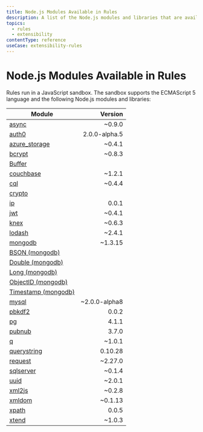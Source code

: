 ```yaml
---
title: Node.js Modules Available in Rules
description: A list of the Node.js modules and libraries that are available when creating Rules.
topics:
  - rules
  - extensibility
contentType: reference
useCase: extensibility-rules
---
```


# Node.js Modules Available in Rules

Rules run in a JavaScript sandbox. The sandbox supports the ECMAScript 5 language and the following Node.js modules and libraries:

| Module | Version |
|--------|--------:|
| [async](https://github.com/caolan/async) | ~0.9.0 |
| [auth0](https://github.com/auth0/node-auth0) | 2.0.0-alpha.5 |
| [azure_storage](https://github.com/Azure/azure-storage-node) | ~0.4.1 |
| [bcrypt](https://github.com/ncb000gt/node.bcrypt.js) | ~0.8.3 |
| [Buffer](http://nodejs.org/docs/v0.10.24/api/buffer.html)
| [couchbase](https://github.com/couchbase/couchnode) | ~1.2.1 |
| [cql](https://github.com/jorgebay/node-cassandra-cql) | ~0.4.4 |
| [crypto](http://nodejs.org/docs/v0.10.24/api/crypto.html)
| [ip](https://github.com/keverw/range_check) | 0.0.1 |
| [jwt](https://github.com/auth0/node-jsonwebtoken) | ~0.4.1 |
| [knex](http://knexjs.org) | ~0.6.3 |
| [lodash](https://github.com/lodash/lodash) | ~2.4.1 |
| [mongodb](https://github.com/mongodb/node-mongodb-native) | ~1.3.15 |
| [BSON (mongodb)](http://mongodb.github.io/node-mongodb-native/api-bson-generated/bson.html) | |
| [Double (mongodb)](http://mongodb.github.io/node-mongodb-native/api-bson-generated/double.html) | |
| [Long (mongodb)](http://mongodb.github.io/node-mongodb-native/api-bson-generated/long.html) | |
| [ObjectID (mongodb)](http://mongodb.github.io/node-mongodb-native/api-bson-generated/objectid.html) | |
| [Timestamp (mongodb)](http://mongodb.github.io/node-mongodb-native/api-bson-generated/timestamp.html) | |
| [mysql](https://github.com/felixge/node-mysql) | ~2.0.0-alpha8 |
| [pbkdf2](https://github.com/davidmurdoch/easy-pbkdf2) | 0.0.2 |
| [pg](https://github.com/brianc/node-postgres) | 4.1.1 |
| [pubnub](https://github.com/pubnub/javascript/tree/master/node.js) | 3.7.0 |
| [q](https://github.com/kriskowal/q) | ~1.0.1 |
| [querystring](http://nodejs.org/api/querystring.html) | 0.10.28 |
| [request](https://github.com/mikeal/request) | ~2.27.0 |
| [sqlserver](https://github.com/pekim/tedious) | ~0.1.4 |
| [uuid](https://github.com/broofa/node-uuid) | ~2.0.1 |
| [xml2js](https://github.com/Leonidas-from-XIV/node-xml2js) | ~0.2.8 |
| [xmldom](https://github.com/jindw/xmldom) | ~0.1.13 |
| [xpath](https://github.com/goto100/xpath) | 0.0.5 |
| [xtend](https://github.com/Raynos/xtend) | ~1.0.3 |